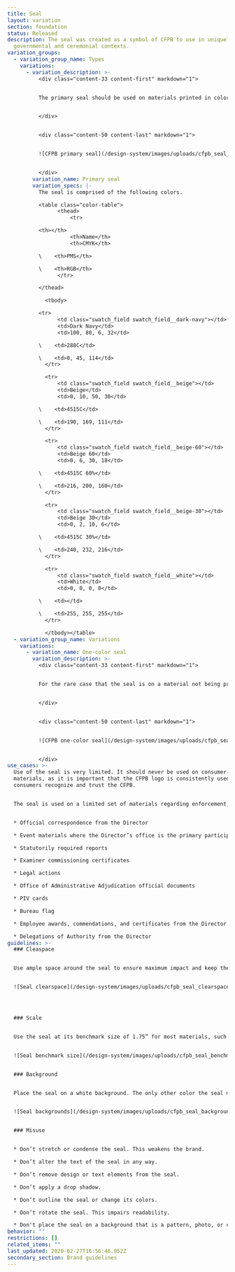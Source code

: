 ```yaml
---
title: Seal
layout: variation
section: foundation
status: Released
description: The seal was created as a symbol of CFPB to use in uniquely
  governmental and ceremonial contexts.
variation_groups:
  - variation_group_name: Types
    variations:
      - variation_description: >-
          <div class="content-33 content-first" markdown="1">


          The primary seal should be used on materials printed in color.


          </div>


          <div class="content-50 content-last" markdown="1">


          ![CFPB primary seal](/design-system/images/uploads/cfpb_seal_071520.png)


          </div>
        variation_name: Primary seal
        variation_specs: |-
          The seal is comprised of the following colors. 

          <table class="color-table">
                <thead>
                    <tr>

          <th></th>
                    <th>Name</th>
                    <th>CMYK</th>

          \    <th>PMS</th>

          \    <th>RGB</th>
                </tr>

          </thead>

            <tbody>

          <tr>
                <td class="swatch_field swatch_field__dark-navy"></td>
                <td>Dark Navy</td>
                <td>100, 80, 6, 32</td>

          \    <td>288C</td>

          \    <td>0, 45, 114</td>
            </tr>

            <tr>
                <td class="swatch_field swatch_field__beige"></td>
                <td>Beige</td>
                <td>0, 10, 50, 30</td>

          \    <td>4515C</td>

          \    <td>190, 169, 111</td>
            </tr>

            <tr>
                <td class="swatch_field swatch_field__beige-60"></td>
                <td>Beige 60</td>
                <td>0, 6, 30, 18</td>

          \    <td>4515C 60%</td>

          \    <td>216, 200, 160</td>
            </tr>

            <tr>
                <td class="swatch_field swatch_field__beige-30"></td>
                <td>Beige 30</td>
                <td>0, 2, 10, 6</td>

          \    <td>4515C 30%</td>

          \    <td>240, 232, 216</td>
            </tr>

            <tr>
                <td class="swatch_field swatch_field__white"></td>
                <td>White</td>
                <td>0, 0, 0, 0</td>

          \    <td></td>

          \    <td>255, 255, 255</td>
            </tr>

            </tbody></table>
  - variation_group_name: Variations
    variations:
      - variation_name: One-color seal
        variation_description: >-
          <div class="content-33 content-first" markdown="1">


          For the rare case that the seal is on a material not being printed in full color, the one-color seal in black should be used. The one-color seal should always be placed on a white background.


          </div>


          <div class="content-50 content-last" markdown="1">


          ![CFPB one-color seal](/design-system/images/uploads/cfpb_seal_bw_071520.png)


          </div>
use_cases: >-
  Use of the seal is very limited. It should never be used on consumer-facing
  materials, as it is important that the CFPB logo is consistently used to help
  consumers recognize and trust the CFPB. 


  The seal is used on a limited set of materials regarding enforcement, governmental affairs and official items from the Director’s office. These materials are limited to:


  * Official correspondence from the Director

  * Event materials where the Director’s office is the primary participant (e.g., podium placards and signage)

  * Statutorily required reports

  * Examiner commissioning certificates

  * Legal actions

  * Office of Administrative Adjudication official documents

  * PIV cards

  * Bureau flag

  * Employee awards, commendations, and certificates from the Director

  * Delegations of Authority from the Director
guidelines: >-
  ### Cleaspace


  Use ample space around the seal to ensure maximum impact and keep the mark from looking cluttered. The clear space on each side of the seal should be ¼” of the seal’s size. 


  ![Seal clearspace](/design-system/images/uploads/cfpb_seal_clearspace_071520.png)




  ### Scale


  Use the seal at its benchmark size of 1.75” for most materials, such as a report cover. For materials such as signage and flags where the seal needs to appear larger, increase the seal's size in increments of 0.5”. 


  ![Seal benchmark size](/design-system/images/uploads/cfpb_seal_benchmark_size_071520.png)


  ### Background


  Place the seal on a white background. The only other color the seal may be placed on is navy, and this is reserved for select cases, such as the CFPB's flag.


  ![Seal backgrounds](/design-system/images/uploads/cfpb_seal_backgrounds_071520.png)


  ### Misuse


  * Don’t stretch or condense the seal. This weakens the brand. 

  * Don’t alter the text of the seal in any way.

  * Don’t remove design or text elements from the seal. 

  * Don’t apply a drop shadow.

  * Don’t outline the seal or change its colors.

  * Don’t rotate the seal. This impairs readability.

  * Don't place the seal on a background that is a pattern, photo, or color other than white or navy.
behavior: ""
restrictions: []
related_items: ""
last_updated: 2020-02-27T16:56:46.952Z
secondary_section: Brand guidelines
---
```

